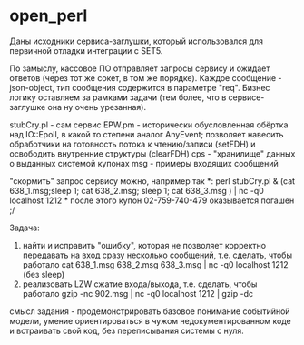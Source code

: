 # open_perl

Даны исходники сервиса-заглушки,
который использовался для первичной отладки интеграции с SET5.

По замыслу, кассовое ПО отправляет запросы сервису и ожидает ответов
(через тот же сокет, в том же порядке). Каждое сообщение - json-object,
тип сообщения содержится в параметре "req". Бизнес логику оставляем
за рамками задачи (тем более, что в сервисе-заглушке она ну очень урезанная).

stubCry.pl - сам сервис
EPW.pm - исторически обусловленная обёртка над IO::Epoll,
    в какой то степени аналог AnyEvent;
    позволяет навесить обработчики на готовность потока к чтению/записи (setFDH) и освободить внутренние структуры (clearFDH)
cps - "хранилище" данных о выданных системой купонах
msg - примеры входящих сообщений

"скормить" запрос сервису можно, например так *:
    perl stubCry.pl &
    (cat 638_1.msg;sleep 1; cat 638_2.msg; sleep 1; cat 638_3.msg ) | nc -q0 localhost 1212
    * после этого купон 02-759-740-479 оказывается погашен ;/

Задача:
1. найти и исправить "ошибку", которая не позволяет корректно передавать на вход сразу несколько сообщений, т.е. сделать, чтобы работало
    cat 638_1.msg 638_2.msg 638_3.msg |  nc -q0 localhost 1212
(без sleep)
2. реализовать LZW сжатие входа/выхода, т.е. сделать, чтобы работало
    gzip -nc 902.msg | nc -q0 localhost 1212 | gzip -dc

смысл задания - продемонстрировать базовое понимание событийной модели,
умение ориентироваться в чужом недокументированном коде и встраивать свой код,
без переписывания системы с нуля.

